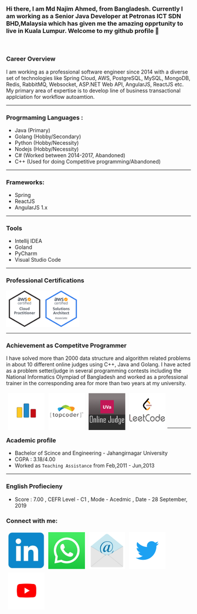 
 ### Hi there, I am Md Najim Ahmed, from Bangladesh. Currently I am working as a Senior Java Developer at Petronas ICT SDN BHD,Malaysia which has given me the amazing opprtunity to live in Kuala Lumpur. Welcome to my github profile :slightly_smiling_face:

<br/>

 ### Career Overview
 I am working as a professional software engineer since 2014 with a diverse set of technologies like Spring Cloud, AWS, PostgreSQL, MySQL, MongoDB, Redis, RabbitMQ, Websocket, ASP.NET Web API, AngularJS, ReactJS etc. My primary area of expertise is to develop line of business transactional applciation for workflow autoamtion.

---
### Progrmaming Languages :
- Java (Primary)
- Golang (Hobby/Secondary)
- Python (Hobby/Necessity)
- Nodejs (Hobby/Necessity)
- C# (Worked between 2014-2017, Abandoned)
- C++ (Used for doing Competitive programming/Abandoned)
---
### Frameworks:
- Spring
- ReactJS
- AngularJS 1.x
---
### Tools
- Intellij IDEA
- Goland
- PyCharm
- Visual Studio Code

---
### Professional Certifications
[<img align="left" width="100px"  alt="Visual Studio Code" src="./AWS-CloudPractitioner-2020.png" />][acp]

[<img align="left" width="100px"  alt="Visual Studio Code" src="./AWS-SolArchitect-Associate-2020.png" />][saa]

<br />
<br />
<br />
<br />
<br />
<br />

---

### Achievement as Competitve Programmer
I have solved more than 2000 data structure and algorithm related problems in about 10 different online judges using C++, Java and Golang. I have acted as a problem setter/judge in several programming contests including the National Informatics Olympiad of Bangladesh and worked as a professional trainer in the corresponding area for more than two years at my university.


[<img align="left" width="100px" height="100px" alt="Visual Studio Code" src="./cf.png" style="margin:5px" />][codeforces]


[<img align="left" width="100px" height="100px" alt="Visual Studio Code" src="./tc.png" style="margin:5px" />][topcoder]



[<img align="left" width="100px" height="100px" alt="Visual Studio Code" src="./uva.png" style="margin:5px" />][uva]



[<img align="left" width="100px" height="100px" alt="Visual Studio Code" src="./lc.png" style="margin:5px"/>][lc]
<br/>
<br/>
<br/>
<br/>
<br/>

---
### Academic profile
- Bachelor of Scince and Engineering - Jahangirnagar University
- CGPA : 3.18/4.00
- Worked as `Teaching Assistance` from Feb,2011 - Jun,2013

---
### English Profiecieny
- Score : 7.00 , CEFR Level - C1 , Mode - Acedmic , Date - 28 September, 2019


### Connect with me:
[<img align="left" width="100px" height="100px" alt="Visual Studio Code" src="./linkedin.png" style="margin:5px"/>][linkedin]

[<img align="left" width="100px" height="100px" alt="Visual Studio Code" src="./whatsapp.png" style="margin:5px"/>][wa]


[<img align="left" width="100px" height="100px" alt="Visual Studio Code" src="./email.png" style="margin:5px"/>][email]

[<img align="left" width="100px" height="100px" alt="Visual Studio Code" src="./twitter.png" style="margin:5px"/>][twitter]


[<img align="left" width="100px" height="100px" alt="Visual Studio Code" src="./youtube.jpg" style="margin:5px"/>][youtube]


[acp]: https://www.credly.com/badges/b1282f55-c316-4e7a-bed1-25a7ee6dab79/public_url
[saa]: https://www.credly.com/badges/6fb754a4-c4f3-41f3-922e-7698e0d3feb7/public_url
[codeforces]: https://codeforces.com/profile/najim4689
[topcoder]: https://www.topcoder.com/members/paranoid.soul
[uva]: https://uhunt.onlinejudge.org/id/72332 
[lc]: https://leetcode.com/najim/
[wa]: https://wa.me/8801711927949
[linkedin]: https://www.linkedin.com/in/najim-ahmed-32544b77/
[twitter]: https://twitter.com/najim_ju
[youtube]: https://www.youtube.com/channel/UCHuSJ4mGoDghC-ns7xvrG0A
[email]: mailto:najim.ju@gmail.com